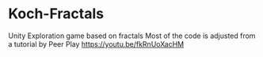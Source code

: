 # Koch-Fractals
 Unity Exploration game based on fractals
 Most of the code is adjusted from a tutorial by Peer Play https://youtu.be/fkRnUoXacHM

